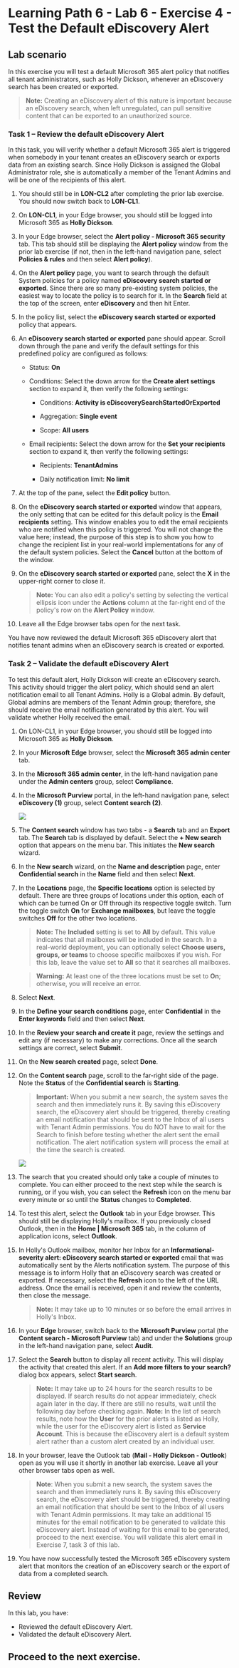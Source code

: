 # Learning Path 6 - Lab 6 - Exercise 4 - Test the Default eDiscovery Alert

## Lab scenario

In this exercise you will test a default Microsoft 365 alert policy that notifies all tenant administrators, such as Holly Dickson, whenever an eDiscovery search has been created or exported.

>**Note:** Creating an eDiscovery alert of this nature is important because an eDiscovery search, when left unregulated, can pull sensitive content that can be exported to an unauthorized source.

### Task 1 – Review the default eDiscovery Alert 

In this task, you will verify whether a default Microsoft 365 alert is triggered when somebody in your tenant creates an eDiscovery search or exports data from an existing search. Since Holly Dickson is assigned the Global Administrator role, she is automatically a member of the Tenant Admins and will be one of the recipients of this alert.

1. You should still be in **LON-CL2** after completing the prior lab exercise. You should now switch back to **LON-CL1**.

2. On **LON-CL1**, in your Edge browser, you should still be logged into Microsoft 365 as **Holly Dickson**. 

3. In your Edge browser, select the **Alert policy - Microsoft 365 security** tab. This tab should still be displaying the **Alert policy** window from the prior lab exercise (if not, then in the left-hand navigation pane, select **Policies & rules** and then select **Alert policy**).

4. On the **Alert policy** page, you want to search through the default System policies for a policy named **eDiscovery search started or exported**. Since there are so many pre-existing system policies, the easiest way to locate the policy is to search for it. In the **Search** field at the top of the screen, enter **eDiscovery** and then hit Enter. 

5. In the policy list, select the **eDiscovery search started or exported** policy that appears. 

6. An **eDiscovery search started or exported** pane should appear. Scroll down through the pane and verify the default settings for this predefined policy are configured as follows:

	- Status: **On**
	
	- Conditions: Select the down arrow for the **Create alert settings** section to expand it, then verify the following settings:

		- Conditions: **Activity is eDiscoverySearchStartedOrExported**

		- Aggregation: **Single event**

		- Scope: **All users**

	- Email recipients: Select the down arrow for the **Set your recipients** section to expand it, then verify the following settings: 

		- Recipients: **TenantAdmins**

		- Daily notification limit: **No limit**

7. At the top of the pane, select the **Edit policy** button.

8. On the **eDiscovery search started or exported** window that appears, the only setting that can be edited for this default policy is the **Email recipients** setting. This window enables you to edit the email recipients who are notified when this policy is triggered. You will not change the value here; instead, the purpose of this step is to show you how to change the recipient list in your real-world implementations for any of the default system policies. Select the **Cancel** button at the bottom of the window.

9. On the **eDiscovery search started or exported** pane, select the **X** in the upper-right corner to close it. 

	>**Note:** You can also edit a policy's setting by selecting the vertical ellipsis icon under the **Actions** column at the far-right end of the policy's row on the **Alert Policy** window. 

10. Leave all the Edge browser tabs open for the next task.

You have now reviewed the default Microsoft 365 eDiscovery alert that notifies tenant admins when an eDiscovery search is created or exported.

### Task 2 – Validate the default eDiscovery Alert

To test this default alert, Holly Dickson will create an eDiscovery search. This activity should trigger the alert policy, which should send an alert notification email to all Tenant Admins. Holly is a Global admin. By default, Global admins are members of the Tenant Admin group; therefore, she should receive the email notification generated by this alert. You will validate whether Holly received the email.

1. On LON-CL1, in your Edge browser, you should still be logged into Microsoft 365 as **Holly Dickson**. 

1. In your **Microsoft Edge** browser, select the **Microsoft 365 admin center** tab. 

1. In the **Microsoft 365 admin center**, in the left-hand navigation pane under the **Admin centers** group, select **Compliance**.

1. In the **Microsoft Purview** portal, in the left-hand navigation pane, select **eDiscovery (1)** group, select **Content search (2)**.

	![](../Images/ediscovery.png)

1. The **Content search** window has two tabs - a **Search** tab and an **Export** tab. The **Search** tab is displayed by default. Select the **+ New search** option that appears on the menu bar. This initiates the **New search** wizard.

1. In the **New search** wizard, on the **Name and description** page, enter **Confidential search** in the **Name** field and then select **Next**.

1. In the **Locations** page, the **Specific locations** option is selected by default. There are three groups of locations under this option, each of which can be turned On or Off through its respective toggle switch. Turn the toggle switch **On** for **Exchange mailboxes**, but leave the toggle switches **Off** for the other two locations. 

	>**Note:** The **Included** setting is set to **All** by default. This value indicates that all mailboxes will be included in the search. In a real-world deployment, you can optionally select **Choose users, groups, or teams** to choose specific mailboxes if you wish. For this lab, leave the value set to **All** so that it searches all mailboxes.

	>**Warning:** At least one of the three locations must be set to **On**; otherwise, you will receive an error.  

1. Select **Next**. 

1. In the **Define your search conditions** page, enter **Confidential** in the **Enter keywords** field and then select **Next**.

1. In the **Review your search and create it** page, review the settings and edit any (if necessary) to make any corrections. Once all the search settings are correct, select **Submit**. 

1. On the **New search created** page, select **Done**.

1. On the **Content search** page, scroll to the far-right side of the page. Note the **Status** of the **Confidential search** is **Starting**. 

	>**Important:** When you submit a new search, the system saves the search and then immediately runs it. By saving this eDiscovery search, the eDiscovery alert should be triggered, thereby creating an email notification that should be sent to the Inbox of all users with Tenant Admin permissions. You do NOT have to wait for the Search to finish before testing whether the alert sent the email notification. The alert notification system will process the email at the time the search is created. 

	![](../Images/starting.png)
	
1. The search that you created should only take a couple of minutes to complete. You can either proceed to the next step while the search is running, or if you wish, you can select the **Refresh** icon on the menu bar every minute or so until the **Status** changes to **Completed**.
	
1. To test this alert, select the **Outlook** tab in your Edge browser. This should still be displaying Holly's mailbox. If you previously closed Outlook, then in the **Home | Microsoft 365** tab, in the column of application icons, select **Outlook**.

1. In Holly's Outlook mailbox, monitor her Inbox for an **Informational-severity alert: eDiscovery search started or exported** email that was automatically sent by the Alerts notification system. The purpose of this message is to inform Holly that an eDiscovery search was created or exported. If necessary, select the **Refresh** icon to the left of the URL address. Once the email is received, open it and review the contents, then close the message. 
	
	>**Note:** It may take up to 10 minutes or so before the email arrives in Holly's Inbox.

1. In your **Edge** browser, switch back to the **Microsoft Purview** portal (the **Content search - Microsoft Purview** tab) and under the **Solutions** group in the left-hand navigation pane, select **Audit**. 

1. Select the **Search** button to display all recent activity. This will display the activity that created this alert. If an **Add more filters to your search?** dialog box appears, select **Start search**. 
	
	>**Note:** It may take up to 24 hours for the search results to be displayed. If search results do not appear immediately, check again later in the day. If there are still no results, wait until the following day before checking again.
	>**Note:** In the list of search results, note how the **User** for the prior alerts is listed as Holly, while the user for the eDiscovery alert is listed as **Service Account**. This is because the eDiscovery alert is a default system alert rather than a custom alert created by an individual user.

1. In your browser, leave the Outlook tab (**Mail - Holly Dickson - Outlook**) open as you will use it shortly in another lab exercise. Leave all your other browser tabs open as well.
	
	> **Note**: When you submit a new search, the system saves the search and then immediately runs it. By saving this eDiscovery search, the eDiscovery alert should be triggered, thereby creating an email notification that should be sent to the Inbox of all users with Tenant Admin permissions. It may take an additional 15 minutes for the email notification to be generated to validate this eDiscovery alert. Instead of waiting for this email to be generated, proceed to the next exercise. You will validate this alert email in Exercise 7, task 3 of this lab.

1. You have now successfully tested the Microsoft 365 eDiscovery system alert that monitors the creation of an eDiscovery search or the export of data from a completed search.

## Review

In this lab, you have:

- Reviewed the default eDiscovery Alert.
- Validated the default eDiscovery Alert.

## Proceed to the next exercise.
